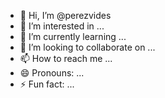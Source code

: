 - 👋 Hi, I’m @perezvides
- 👀 I’m interested in ...
- 🌱 I’m currently learning ...
- 💞️ I’m looking to collaborate on ...
- 📫 How to reach me ...
- 😄 Pronouns: ...
- ⚡ Fun fact: ...

<!---
perezvides/perezvides is a ✨ special ✨ repository because its `README.md` (this file) appears on your GitHub profile.
You can click the Preview link to take a look at your changes.
--->
